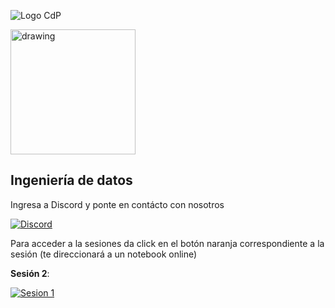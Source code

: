![Logo CdP](https://fotos.subefotos.com/2a13aea56c4bf96860ed297b29abc189o.png)


<img src="https://fotos.subefotos.com/bfa0edacd915cdc7de8ee4a357071610o.png" alt="drawing" width="200"/>

## Ingeniería de datos

Ingresa a Discord y ponte en contácto con nosotros

[![Discord](https://img.shields.io/badge/cdpESFM%20-%237289DA.svg?&style=for-the-badge&logo=discord&logoColor=white)](https://www.discord.gg/jy6cJVt)


Para acceder a la sesiones da click en el botón naranja correspondiente a la sesión (te direccionará a un notebook online)

**Sesión 2**:

[![Sesion 1](https://img.shields.io/badge/Jupyter%20-%23F37626.svg?&style=for-the-badge&logo=Jupyter&logoColor=white)](https://mybinder.org/v2/gh/JoulesCH/cdpESFM-IngenieriaDatos/main?filepath=Clase%20002.2%20EXTRACT%20-%20Lectura%20de%20archivos%20.ipynb)

